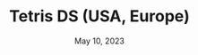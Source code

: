 ---
layout: nds
title: "Tetris DS (USA, Europe)"
categories:
 - approved
 - nds
 - universal
 - safe
tags:
- tetris
date: May 10, 2023
permalink: /games/tetris-ds/play/details
publisher: Nintendo
gid: tetris-ds
---